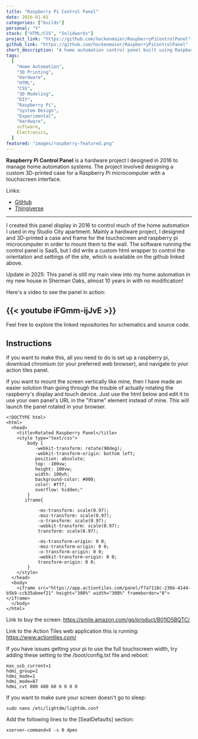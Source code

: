 ```yaml
---
title: "Raspberry Pi Control Panel"
date: 2016-01-01
categories: ["builds"]
personal: "Y"
stack: ["HTML/CSS", "Solidworks"]
project_link: "https://github.com/hockenmaier/RaspberryPiControlPanel"
github_link: "https://github.com/hockenmaier/RaspberryPiControlPanel"
short_description: "A home automation control panel built using Raspberry Pi and 3D-printed components."
tags:
  [
    "Home Automation",
    "3D Printing",
    "Hardware",
    "HTML",
    "CSS",
    "3D Modeling",
    "DIY",
    "Raspberry Pi",
    "System Design",
    "Experimental",
    "Hardware",
    software,
    Electronics,
  ]
featured: "images/raspberry-featured.png"
---
```


**Raspberry Pi Control Panel** is a hardware project I designed in 2016 to manage home automation systems. The project involved designing a custom 3D-printed case for a Raspberry Pi microcomputer with a touchscreen interface.

Links:

- [GitHub](https://github.com/hockenmaier/RaspberryPiControlPanel)
- [Thingiverse](https://www.thingiverse.com/thing:2524560)

<!--more-->

---

I created this panel display in 2016 to control much of the home automation I used in my Studio City apartment. Mainly a hardware project, I designed and 3D-printed a case and frame for the touchscreen and raspberry pi microcomputer in order to mount them to the wall. The software running the control panel is SaaS, but I did write a custom html wrapper to control the orientation and settings of the site, which is available on the github linked above.

Update in 2025: This panel is still my main view into my home automation in my new house in Sherman Oaks, almost 10 years in with no modification!

Here's a video to see the panel in action:

## {{< youtube iFGmm-ijJvE >}}

Feel free to explore the linked repositories for schematics and source code.

## Instructions

If you want to make this, all you need to do is set up a raspberry pi, download chromium (or your preferred web browser), and navigate to your action tiles panel.

If you want to mount the screen vertically like mine, then I have made an easier solution than going through the trouble of actually rotating the raspberry's display and touch device. Just use the html below and edit it to use your own panel's URL in the "iframe" element instead of mine. This will launch the panel rotated in your browser.

```
<!DOCTYPE html>
<html>
  <head>
    <title>Rotated Raspberry Panel</title>
	<style type="text/css">
		body {
		   -webkit-transform: rotate(90deg);
		   -webkit-transform-origin: bottom left;
		   position: absolute;
		   top: -100vw;
		   height: 100vw;
		   width: 100vh;
		   background-color: #000;
		   color: #fff;
		   overflow: hidden;"
		}
	   iframe{

			-ms-transform: scale(0.97);
			-moz-transform: scale(0.97);
			-o-transform: scale(0.97);
			-webkit-transform: scale(0.97);
			transform: scale(0.97);

			-ms-transform-origin: 0 0;
			-moz-transform-origin: 0 0;
			-o-transform-origin: 0 0;
			-webkit-transform-origin: 0 0;
			transform-origin: 0 0;
		}
	</style>
  </head>
  <body>
	<iframe src="https://app.actiontiles.com/panel/f7a7118c-236b-4144-b5b9-ccb35abeef21" height="300%" width="300%" frameborder="0"></iframe>
  </body>
</html>
```

Link to buy the screen:
https://smile.amazon.com/gp/product/B01ID5BQTC/

Link to the Action Tiles web application this is running:
https://www.actiontiles.com/

If you have issues getting your pi to use the full touchscreen width, try adding these setting to the /boot/config.txt file and reboot:

```
max_usb_current=1
hdmi_group=2
hdmi_mode=1
hdmi_mode=87
hdmi_cvt 800 480 60 6 0 0 0
```

If you want to make sure your screen doesn't go to sleep:

```
sudo nano /etc/lightdm/lightdm.conf
```

Add the following lines to the [SeatDefaults] section:

```
xserver-command=X -s 0 dpms
```
